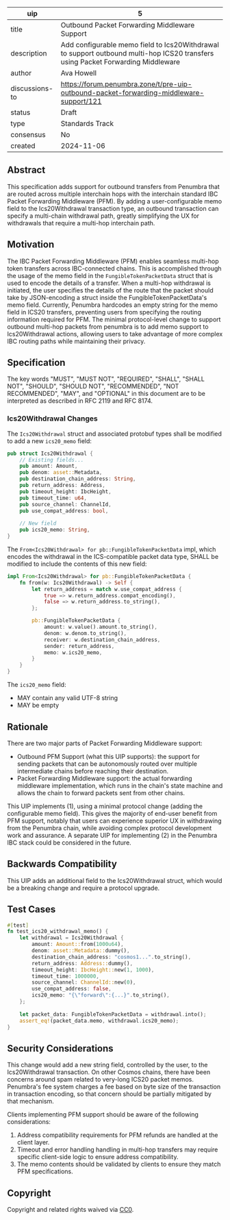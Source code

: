 | uip | 5 |
| - | - |
| title | Outbound Packet Forwarding Middleware Support |
| description | Add configurable memo field to Ics20Withdrawal to support outbound multi-hop ICS20 transfers using Packet Forwarding Middleware |
| author | Ava Howell |
| discussions-to | https://forum.penumbra.zone/t/pre-uip-outbound-packet-forwarding-middleware-support/121 |
| status | Draft |
| type | Standards Track |
| consensus | No |
| created | 2024-11-06 |

## Abstract

This specification adds support for outbound transfers from Penumbra that are routed across multiple interchain hops with the interchain standard IBC Packet Forwarding Middleware (PFM). By adding a user-configurable memo field to the Ics20Withdrawal transaction type, an outbound transaction can specify a multi-chain withdrawal path, greatly simplifying the UX for withdrawals that require a multi-hop interchain path.

## Motivation

The IBC Packet Forwarding Middleware (PFM) enables seamless multi-hop token transfers across IBC-connected chains. This is accomplished through the usage of the memo field in the `FungibleTokenPacketData` struct that is used to encode the details of a transfer. When a multi-hop withdrawal is initiated, the user specifies the details of the route that the packet should take by JSON-encoding a struct inside the FungibleTokenPacketData's memo field. Currently, Penumbra hardcodes an empty string for the memo field in ICS20 transfers, preventing users from specifying the routing information required for PFM. The minimal protocol-level change to support outbound multi-hop packets from penumbra is to add memo support to Ics20Withdrawal actions, allowing users to take advantage of more complex IBC routing paths while maintaining their privacy.

## Specification

The key words "MUST", "MUST NOT", "REQUIRED", "SHALL", "SHALL NOT", "SHOULD", "SHOULD NOT", "RECOMMENDED", "NOT RECOMMENDED", "MAY", and "OPTIONAL" in this document are to be interpreted as described in RFC 2119 and RFC 8174.

### Ics20Withdrawal Changes

The `Ics20Withdrawal` struct and associated protobuf types shall be modified to add a new `ics20_memo` field:

```rust
pub struct Ics20Withdrawal {
    // Existing fields...
    pub amount: Amount,
    pub denom: asset::Metadata,
    pub destination_chain_address: String,
    pub return_address: Address,
    pub timeout_height: IbcHeight,
    pub timeout_time: u64,
    pub source_channel: ChannelId,
    pub use_compat_address: bool,
    
    // New field
    pub ics20_memo: String,
}
```

The `From<Ics20Withdrawal> for pb::FungibleTokenPacketData` impl, which encodes the withdrawal in the ICS-compatible packet data type, SHALL be modified to include the contents of this new field:

```rust
impl From<Ics20Withdrawal> for pb::FungibleTokenPacketData {
    fn from(w: Ics20Withdrawal) -> Self {
        let return_address = match w.use_compat_address {
            true => w.return_address.compat_encoding(),
            false => w.return_address.to_string(),
        };

        pb::FungibleTokenPacketData {
            amount: w.value().amount.to_string(),
            denom: w.denom.to_string(),
            receiver: w.destination_chain_address,
            sender: return_address,
            memo: w.ics20_memo,
        }
    }
}
```

The `ics20_memo` field:
- MAY contain any valid UTF-8 string
- MAY be empty

## Rationale

There are two major parts of Packet Forwarding Middleware support:

- Outbound PFM Support (what this UIP supports): the support for sending packets that can be autonomously routed over multiple intermediate chains before reaching their destination.
- Packet Forwarding Middleware support: the actual forwarding middleware implementation, which runs in the chain's state machine and allows the chain to forward packets sent from other chains.

This UIP implements (1), using a minimal protocol change (adding the configurable memo field). This gives the majority of end-user benefit from PFM support, notably that users can experience superior UX in withdrawing from the Penumbra chain, while avoiding complex protocol development work and assurance. A separate UIP for implementing (2) in the Penumbra IBC stack could be considered in the future.


## Backwards Compatibility

This UIP adds an additional field to the Ics20Withdrawal struct, which would be a breaking change and require a protocol upgrade.

## Test Cases

```rust
#[test]
fn test_ics20_withdrawal_memo() {
    let withdrawal = Ics20Withdrawal {
        amount: Amount::from(1000u64),
        denom: asset::Metadata::dummy(),
        destination_chain_address: "cosmos1...".to_string(),
        return_address: Address::dummy(),
        timeout_height: IbcHeight::new(1, 1000),
        timeout_time: 1000000,
        source_channel: ChannelId::new(0),
        use_compat_address: false,
        ics20_memo: "{\"forward\":{...}".to_string(),
    };
    
    let packet_data: FungibleTokenPacketData = withdrawal.into();
    assert_eq!(packet_data.memo, withdrawal.ics20_memo);
}
```

## Security Considerations

This change would add a new string field, controlled by the user, to the Ics20Withdrawal transaction. On other Cosmos chains, there have been concerns around spam related to very-long ICS20 packet memos. Penumbra's fee system charges a fee based on byte size of the transaction in transaction encoding, so that concern should be partially mitigated by that mechanism.

Clients implementing PFM support should be aware of the following considerations:

1. Address compatibility requirements for PFM refunds are handled at the client layer.
2. Timeout and error handling handling in multi-hop transfers may require specific client-side logic to ensure address compatibility.
3. The memo contents should be validated by clients to ensure they match PFM specifications.

## Copyright

Copyright and related rights waived via [CC0](https://github.com/penumbra-zone/UIPs/blob/main/LICENSE).
